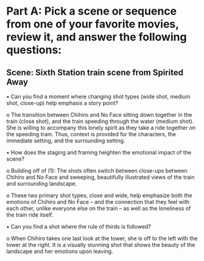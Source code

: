 # Part A: Pick a scene or sequence from one of your favorite movies, review it, and answer the following questions:
## Scene: Sixth Station train scene from Spirited Away
•	Can you find a moment where changing shot types (wide shot, medium shot, close-up) help emphasis a story point? 

  o	The transition between Chihiro and No Face sitting down together in the train (close shot), and the train speeding through the water (medium shot). She is willing to accompany this lonely spirit as they take a ride together on the speeding train. Thus, context is provided for the characters, the immediate setting, and the surrounding setting. 
  
•	How does the staging and framing heighten the emotional impact of the scene?

  o	Building off of (1): The shots often switch between close-ups between Chihiro and No Face and sweeping, beautifully illustrated views of the train and surrounding landscape. 
  
  o	These two primary shot types, close and wide, help emphasize both the emotions of Chihiro and No Face – and the connection that they feel with each other, unlike everyone else on the train – as well as the loneliness of the train ride itself. 
  
•	Can you find a shot where the rule of thirds is followed?

  o	When Chihiro takes one last look at the tower, she is off to the left with the tower at the right. It is a visually stunning shot that shows the beauty of the landscape and her emotions upon leaving. 

